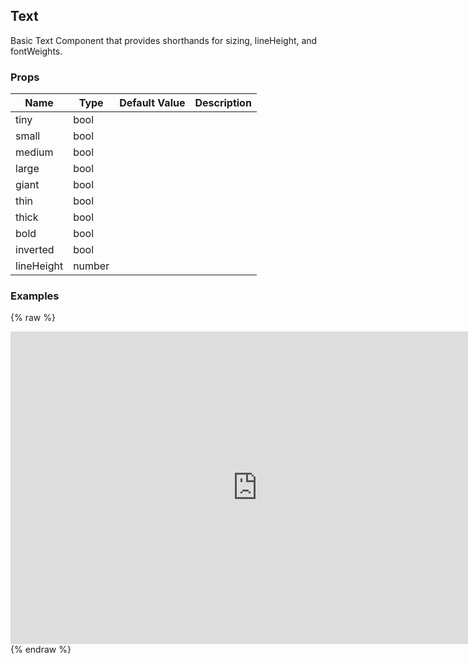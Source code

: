 ## Text 
 
Basic Text Component that provides shorthands for sizing,
lineHeight, and fontWeights.
### Props
Name | Type | Default Value | Description
--- | --- | --- | --- 
tiny | bool  |   | 
small | bool  |   | 
medium | bool  |   | 
large | bool  |   | 
giant | bool  |   | 
thin | bool  |   | 
thick | bool  |   | 
bold | bool  |   | 
inverted | bool  |   | 
lineHeight | number  |   | 
 

### Examples
{% raw %}
<iframe
        width="790"
        height="500"
        frameborder="0"
        src="https://npmcdn.com/react-native-web-player@1.2.2/index.html#width=250&vendorComponents=%5B%5B%22panza%22%2C%20%22Panza%22%2C%20%22https%3A%2F%2Frawgit.com%2Fbmcmahen%2Fpanza%2Fdocs%2Fdocs%2Fassets%2Fpanza.web.js%22%5D%5D&code=%0A%20%20import%20%7B%0A%20%20%20%20Button%2C%0A%20%20%20%20Divider%2C%0A%20%20%20%20Base%2C%0A%20%20%20%20Text%0A%20%20%7D%20from%20'panza'%0A%20%20%0A%20%20const%20Examples%20%3D%20()%20%3D%3E%20%7B%0A%0A%20%20const%20%7B%20Text%20%7D%20%3D%20Panza%0A%0A%20%20return%20%5B%0A%20%20%20%20%7B%0A%20%20%20%20%20%20title%3A%20'Tiny'%2C%0A%20%20%20%20%20%20render%3A%20()%20%3D%3E%20%3CText%20tiny%3EHello%20world%3C%2FText%3E%0A%20%20%20%20%7D%2C%0A%20%20%20%20%7B%0A%20%20%20%20%20%20title%3A%20'Small'%2C%0A%20%20%20%20%20%20render%3A%20()%20%3D%3E%20%3CText%20small%3EHello%20world%3C%2FText%3E%0A%20%20%20%20%7D%2C%0A%20%20%20%20%7B%0A%20%20%20%20%20%20title%3A%20'Medium'%2C%0A%20%20%20%20%20%20render%3A%20()%20%3D%3E%20%3CText%3EHello%20world%3C%2FText%3E%0A%20%20%20%20%7D%2C%0A%20%20%20%20%7B%0A%20%20%20%20%20%20title%3A%20'Large'%2C%0A%20%20%20%20%20%20render%3A%20()%20%3D%3E%20%3CText%20large%3EHello%20world%3C%2FText%3E%0A%20%20%20%20%7D%2C%0A%20%20%20%20%7B%0A%20%20%20%20%20%20title%3A%20'Giant'%2C%0A%20%20%20%20%20%20render%3A%20()%20%3D%3E%20%3CText%20giant%3EHello%20world%3C%2FText%3E%0A%20%20%20%20%7D%2C%0A%20%20%20%20%7B%0A%20%20%20%20%20%20title%3A%20'Primary%20color'%2C%0A%20%20%20%20%20%20render%3A%20()%20%3D%3E%20%3CText%20color%3D'primary'%3EHello%20world%3C%2FText%3E%0A%20%20%20%20%7D%2C%0A%20%20%20%20%7B%0A%20%20%20%20%20%20title%3A%20'Bold'%2C%0A%20%20%20%20%20%20render%3A%20()%20%3D%3E%20%3CText%20bold%3EHello%20world%3C%2FText%3E%0A%20%20%20%20%7D%2C%0A%20%20%20%20%7B%0A%20%20%20%20%20%20title%3A%20'All%20together%20now'%2C%0A%20%20%20%20%20%20render%3A%20()%20%3D%3E%20%3CText%20giant%20color%3D'primary'%20thin%3EHello%20world%3C%2FText%3E%0A%20%20%20%20%7D%0A%20%20%5D.map((p)%20%3D%3E%20%7B%0A%20%20%20%20p.props%20%3D%20%7B%20px%3A%202%20%7D%0A%20%20%20%20return%20p%0A%20%20%7D)%0A%0A%7D%0A%0A%20%20%0A%20%20import%20%7B%0A%20%20%20%20ListView%0A%20%20%7D%20from%20'react-native'%0A%0A%20%20function%20noop()%20%7B%0A%20%20%20%20console.log('button%20pressed')%0A%20%20%7D%0A%0A%20%20const%20ds%20%3D%20new%20ListView.DataSource(%7B%0A%20%20%20%20rowHasChanged%3A%20(r1%2C%20r2)%20%3D%3E%20r1%20!%3D%3D%20r2%0A%20%20%7D)%0A%0A%20%20const%20Module%20%3D%20(%7B%20examples%20%7D)%20%3D%3E%20%7B%0A%0A%20%20%20%20const%20datas%20%3D%20ds.cloneWithRows(examples)%0A%0A%20%20%20%20return%20(%0A%20%20%20%20%20%20%3CBase%0A%20%20%20%20%20%20%20%20Component%3D%7BListView%7D%0A%20%20%20%20%20%20%20%20dataSource%3D%7Bdatas%7D%0A%20%20%20%20%20%20%20%20renderRow%3D%7B(row)%20%3D%3E%20(%0A%20%20%20%20%20%20%20%20%20%20%3CBase%20mt%3D%7B1%7D%20mb%3D%7B2%7D%3E%0A%20%20%20%20%20%20%20%20%20%20%20%20%3CBase%20px%3D%7B1%7D%20mb%3D%7B2%7D%3E%0A%20%20%20%20%20%20%20%20%20%20%20%20%20%20%3CText%20bold%20fontSize%3D%7B5%7D%3E%7Brow.title%7D%3C%2FText%3E%0A%20%20%20%20%20%20%20%20%20%20%20%20%3C%2FBase%3E%0A%20%20%20%20%20%20%20%20%20%20%20%20%3CBase%20%7B...row.props%7D%3E%0A%20%20%20%20%20%20%20%20%20%20%20%20%20%20%7Brow.render()%7D%0A%20%20%20%20%20%20%20%20%20%20%20%20%3C%2FBase%3E%0A%20%20%20%20%20%20%20%20%20%20%3C%2FBase%3E%0A%20%20%20%20%20%20%20%20)%7D%0A%20%20%20%20%20%20%20%20renderSeparator%3D%7B(a%2C%20b)%20%3D%3E%20%3CDivider%20key%3D%7Ba%20%2B%20b%7D%20%2F%3E%7D%0A%20%20%20%20%20%20%2F%3E%0A%20%20%20%20)%0A%20%20%7D%0A%0A%20%20const%20App%20%3D%20()%20%3D%3E%20%3CModule%20examples%3D%7BExamples()%7D%20%2F%3E%0A%0A%20%20ReactNative.AppRegistry.registerComponent('App'%2C%20()%20%3D%3E%20App)%0A"
></iframe>
  {% endraw %}
